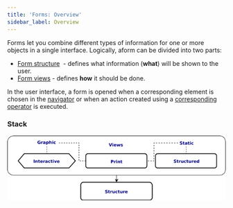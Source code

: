 ```yaml
---
title: 'Forms: Overview'
sidebar_label: Overview
---
```


Forms let you combine different types of information for one or more objects in a single interface. Logically, aform can be divided into two parts:

-   [Form structure](Form_structure.md)  - defines what information (**what**) will be shown to the user.
-   [Form views](Form_views.md) - defines **how** it should be done.

In the user interface, a form is opened when a corresponding element is chosen in the [navigator](Navigator.md) or when an action created using a [corresponding operator](Open_form.md) is executed.

### Stack


![](download/temp/svgout6273876815036271113.png)
